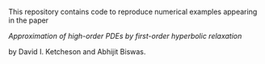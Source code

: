 This repository contains code to reproduce numerical examples appearing in the paper

*Approximation of high-order PDEs by first-order hyperbolic relaxation*

by David I. Ketcheson and Abhijit Biswas.
